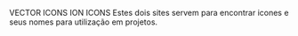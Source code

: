 VECTOR ICONS
ION ICONS
Estes dois sites servem para encontrar icones e seus nomes para utilização em projetos.